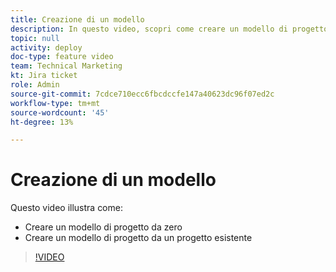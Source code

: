 ```yaml
---
title: Creazione di un modello
description: In questo video, scopri come creare un modello di progetto da zero e da un progetto esistente.
topic: null
activity: deploy
doc-type: feature video
team: Technical Marketing
kt: Jira ticket
role: Admin
source-git-commit: 7cdce710ecc6fbcdccfe147a40623dc96f07ed2c
workflow-type: tm+mt
source-wordcount: '45'
ht-degree: 13%

---
```


# Creazione di un modello

Questo video illustra come:

* Creare un modello di progetto da zero
* Creare un modello di progetto da un progetto esistente

>[!VIDEO](https://video.tv.adobe.com/v/335210/?quality=12)
